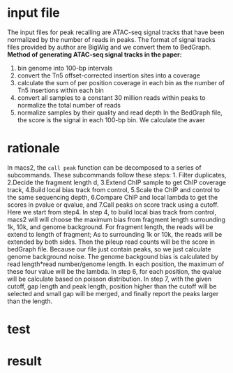 # input file
The input files for peak recalling are ATAC-seq signal tracks that have been normalized by the number of reads in peaks. The format of signal tracks files provided by author are BigWig and we convert them to BedGraph.
**Method of generating ATAC-seq signal tracks in the paper:**
 1. bin genome into 100-bp intervals
 2. convert the Tn5 offset-corrected insertion sites into a coverage
 3. calculate the sum of per position coverage in each bin as the number of Tn5 insertions within each bin
 4. convert all samples to a constant 30 million reads within peaks to normalize the total number of reads
 5. normalize samples by their quality and read depth
In the BedGraph file, the score is the signal in each 100-bp bin. We calculate the avaer

# rationale
In macs2, the `call peak` function can be decomposed to a series of subcommands. These subcommands follow these steps: 1. Filter duplicates, 2.Decide the fragment length d, 3.Extend ChIP sample to get ChIP coverage track, 4.Build local bias track from control, 5.Scale the ChIP and control to the same sequencing depth, 6.Compare ChIP and local lambda to get the scores in pvalue or qvalue, and 7.Call peaks on score track using a cutoff. Here we start from step4.
In step 4, to build local bias track from control, macs2 will will choose the maximum bias from fragment length surrounding 1k, 10k, and genome background. For fragment length, the reads will be extend to length of fragment; As to surrounding 1k or 10k, the reads will be extended by both sides. Then the pileup read counts will be the score in bedGraph file. Because our file just contain peaks, so we just calculate genome background noise. The genome backgound bias is calculated by read length*read number/genome length. In each position, the maximum of these four value will be the lambda. In step 6, for each position, the qvalue will be calculate based on poisson distribution. In step 7, with the given cutoff, gap length and peak length, position higher than the cutoff will be selected and small gap will be merged, and finally report the peaks larger than the length.  
# test
# result
<!--stackedit_data:
eyJoaXN0b3J5IjpbMjA3ODMxMjU0MSw3NDY3NzUyNTEsLTE5OT
c3NTMyMTcsLTI3MTQ5MDAyMywtMjEzNDg0MTgxMCwxMDI2OTI5
NDMwLC01NjcxNDExMzIsMTM1MDQ1MjEzLDY2MzgzMDQ3MCwxNT
Y5NDcyMDg1LC0xMjc3MTY5MDk4LDEyOTA2Njk0NzMsNzkyNjMx
NTQ5LC0xMjQ5MDcwODg4LDYwMjA5MTM0LC0xMzQ3Mzg4MjUyLC
0xMzMxMzAzMjM3LC0zOTk2NDY2NTUsLTE2Nzk2NzkyODFdfQ==

-->